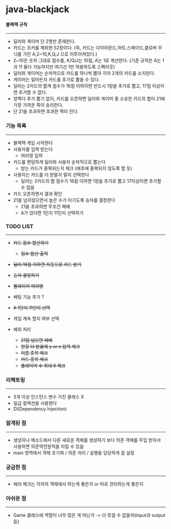 # java-blackjack

#### 블랙잭 규칙

---
* 딜러와 게이머 단 2명만 존재한다.
* 카드는 조커를 제외한 52장이다. (즉, 카드는 다이아몬드,하트,스페이드,클로버 무늬를 가진 A,2~10,K,Q,J 으로 이루어져있다.)
* 2~10은 숫자 그대로 점수를, K/Q/J는 10점, A는 1로 계산한다. (기존 규칙은 A는 1과 11 둘다 가능하지만 여기선 1만 허용하도록 스펙아웃)
* 딜러와 게이머는 순차적으로 카드를 하나씩 뽑아 각자 2개의 카드를 소지한다.
* 게이머는 얼마든지 카드를 추가로 뽑을 수 있다.
* 딜러는 2카드의 합계 점수가 16점 이하이면 반드시 1장을 추가로 뽑고, 17점 이상이면 추가할 수 없다.
* 양쪽다 추가 뽑기 없이, 카드를 오픈하면 딜러와 게이머 중 소유한 카드의 합이 21에 가장 가까운 쪽이 승리한다.
* 단 21을 초과하면 초과한 쪽이 진다.

### 기능 목록

---
* 블랙잭 게임 시작한다
* 사용자를 입력 받는다
  * 여러명 입력
* 카드를 랜덤하게 딜러와 사용자 순차적으로 뽑는다
  * 받는 카드가 중복되는지 체크 (애초에 중복되지 않도록 할 듯)
* 사용자는 카드를 더 받을지 말지 선택한다
  * 딜러는 2카드의 합 점수가 16점 이하면 1장을 추가로 뽑고 17이상이면 추가할 수 없음
* 카드 오픈하면서 결과 확인
* 21을 넘지않으면서 높은 수가 이기도록 승자를 결정한다
  * 21을 초과하면 무조건 패배
  * A가 있다면 1인지 11인지 선택하기

  
### TODO LIST

---
* ~~카드 점수 합산하기~~
  * ~~점수 합산 출력~~
* ~~딜러 16점 이하면 자동으로 카드 받기~~
* ~~승자 결정하기~~
* ~~플레이어 여러명~~
* 배팅 기능 추가 ?
* ~~A 1인지 11인지 선택~~
* 게임 계속 할지 여부 선택

* 예외 처리
  * ~~21점 넘으면 패배~~
  * ~~한장 더 받을때 y or n 입력 체크~~
  * ~~이름 중복 체크~~
  * ~~카드 중복 체크~~
  * ~~플레이어 수 최대 6 체크~~
  
### 리팩토링

---
* 3개 이상 인스턴스 변수 가진 클래스 X
* 일급 컬렉션을 사용한다
* DI(Dependency Injection)

### 알게된 점

---
- 생성자나 메소드에서 다른 새로운 객체를 생성하기 보다 의존 객체를 주입 받아서 사용하면 의존역전원칙을 지킬 수 있음
- main 영역에서 객체 초기화 / 의존 처리 / 실행을 담당하게 끔 설정

### 궁금한 점

---
- 에러 체크는 각자의 객체에서 하는게 좋은지 or 따로 관리하는게 좋은지


### 아쉬운 점

---
* Game 클래스에 역할이 너무 많은 게 아닌가 -> 더 쪼갤 수 없을까(input과 output 등)
